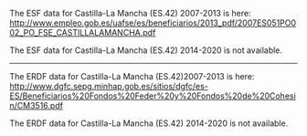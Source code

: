 The ESF data for Castilla-La Mancha (ES.42) 2007-2013 is here: http://www.empleo.gob.es/uafse/es/beneficiarios/2013_pdf/2007ES051PO002_PO_FSE_CASTILLALAMANCHA.pdf

The ESF data for Castilla-La Mancha (ES.42) 2014-2020 is not available.

-----

The ERDF data for Castilla-La Mancha (ES.42)2007-2013 is here: http://www.dgfc.sepg.minhap.gob.es/sitios/dgfc/es-ES/Beneficiarios%20Fondos%20Feder%20y%20Fondos%20de%20Cohesin/CM3516.pdf

The ERDF data for Castilla-La Mancha (ES.42) 2014-2020 is not available.
